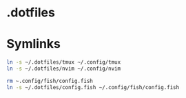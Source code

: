 # .dotfiles

# Symlinks

```bash
ln -s ~/.dotfiles/tmux ~/.config/tmux
ln -s ~/.dotfiles/nvim ~/.config/nvim

rm ~.config/fish/config.fish
ln -s ~/.dotfiles/config.fish ~/.config/fish/config.fish
```
